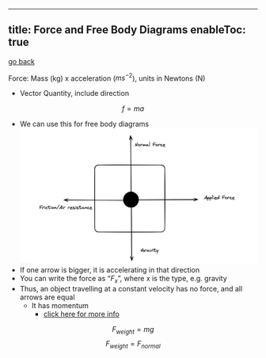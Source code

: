 
---
title: Force and Free Body Diagrams
enableToc: true
---

[go back](Physics/Physics.md)

Force: Mass (kg) x acceleration ($ms^{-2}$), units in Newtons (N)

-   Vector Quantity, include direction

$$ f=ma $$

-   We can use this for free body diagrams
![](Images/free%20body.png)
-   If one arrow is bigger, it is accelerating in that direction
-   You can write the force as “$F_x$”, where x is the type, e.g. gravity
-   Thus, an object travelling at a constant velocity has no force, and all arrows are equal
    -   It has momentum
	    - [click here for more info](Physics/Momentum.md)

$$ F_{weight}=mg $$
$$ F_{weight}=F_{normal} $$
